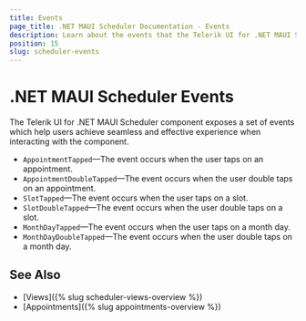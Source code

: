 ```yaml
---
title: Events
page_title: .NET MAUI Scheduler Documentation - Events
description: Learn about the events that the Telerik UI for .NET MAUI Scheduler control exposes and find out how to use them to configure the UI component.
position: 15 
slug: scheduler-events
---
```


# .NET MAUI Scheduler Events

The Telerik UI for .NET MAUI Scheduler component exposes a set of events which help users achieve seamless and effective experience when interacting with the component.

* `AppointmentTapped`&mdash;The event occurs when the user taps on an appointment.
* `AppointmentDoubleTapped`&mdash;The event occurs when the user double taps on an appointment.
* `SlotTapped`&mdash;The event occurs when the user taps on a slot.
* `SlotDoubleTapped`&mdash;The event occurs when the user double taps on a slot.
* `MonthDayTapped`&mdash;The event occurs when the user taps on a month day.
* `MonthDayDoubleTapped`&mdash;The event occurs when the user double taps on a month day.

## See Also

- [Views]({% slug scheduler-views-overview %})
- [Appointments]({% slug appointments-overview %})